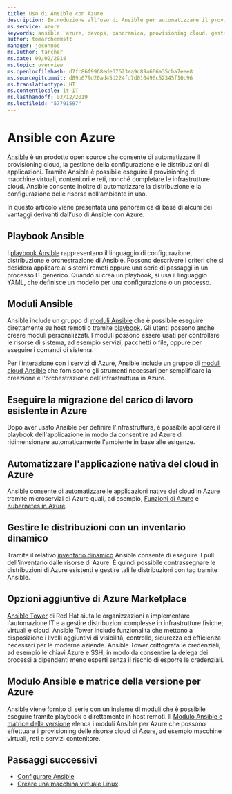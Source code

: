 ```yaml
---
title: Uso di Ansible con Azure
description: Introduzione all'uso di Ansible per automatizzare il provisioning cloud, la gestione della configurazione e le distribuzioni di applicazioni.
ms.service: azure
keywords: ansible, azure, devops, panoramica, provisioning cloud, gestione della configurazione, distribuzione di applicazioni, moduli ansible, playbook ansible
author: tomarchermsft
manager: jeconnoc
ms.author: tarcher
ms.date: 09/02/2018
ms.topic: overview
ms.openlocfilehash: d7fc86f9968ede37623ea9c89a666a35cba7eee8
ms.sourcegitcommit: d89b679d20ad45d224fd7d010496c52345f10c96
ms.translationtype: HT
ms.contentlocale: it-IT
ms.lasthandoff: 03/12/2019
ms.locfileid: "57791597"
---
```

# <a name="ansible-with-azure"></a>Ansible con Azure

[Ansible](https://www.ansible.com) è un prodotto open source che consente di automatizzare il provisioning cloud, la gestione della configurazione e le distribuzioni di applicazioni. Tramite Ansible è possibile eseguire il provisioning di macchine virtuali, contenitori e reti, nonché completare le infrastrutture cloud. Ansible consente inoltre di automatizzare la distribuzione e la configurazione delle risorse nell'ambiente in uso.

In questo articolo viene presentata una panoramica di base di alcuni dei vantaggi derivanti dall'uso di Ansible con Azure.

## <a name="ansible-playbooks"></a>Playbook Ansible

I [playbook Ansible](https://docs.ansible.com/ansible/latest/playbooks.html) rappresentano il linguaggio di configurazione, distribuzione e orchestrazione di Ansible. Possono descrivere i criteri che si desidera applicare ai sistemi remoti oppure una serie di passaggi in un processo IT generico. Quando si crea un playbook, si usa il linguaggio YAML, che definisce un modello per una configurazione o un processo.

## <a name="ansible-modules"></a>Moduli Ansible

Ansible include un gruppo di [moduli Ansible](https://docs.ansible.com/ansible/latest/modules_by_category.html) che è possibile eseguire direttamente su host remoti o tramite [playbook](https://docs.ansible.com/ansible/latest/playbooks.html). Gli utenti possono anche creare moduli personalizzati. I moduli possono essere usati per controllare le risorse di sistema, ad esempio servizi, pacchetti o file, oppure per eseguire i comandi di sistema.

Per l'interazione con i servizi di Azure, Ansible include un gruppo di [moduli cloud Ansible](https://docs.ansible.com/ansible/list_of_cloud_modules.html#azure) che forniscono gli strumenti necessari per semplificare la creazione e l'orchestrazione dell'infrastruttura in Azure. 

## <a name="migrate-existing-workload-to-azure"></a>Eseguire la migrazione del carico di lavoro esistente in Azure

Dopo aver usato Ansible per definire l'infrastruttura, è possibile applicare il playbook dell'applicazione in modo da consentire ad Azure di ridimensionare automaticamente l'ambiente in base alle esigenze. 

## <a name="automate-cloud-native-application-in-azure"></a>Automatizzare l'applicazione nativa del cloud in Azure

Ansible consente di automatizzare le applicazioni native del cloud in Azure tramite microservizi di Azure quali, ad esempio, [Funzioni di Azure](https://azure.microsoft.com//services/functions/) e [Kubernetes in Azure](https://azure.microsoft.com/services/container-service/kubernetes/).  

## <a name="manage-deployments-with-dynamic-inventory"></a>Gestire le distribuzioni con un inventario dinamico
Tramite il relativo [inventario dinamico](https://docs.ansible.com/ansible/intro_dynamic_inventory.html) Ansible consente di eseguire il pull dell'inventario dalle risorse di Azure. È quindi possibile contrassegnare le distribuzioni di Azure esistenti e gestire tali le distribuzioni con tag tramite Ansible.

## <a name="additional-azure-marketplace-options"></a>Opzioni aggiuntive di Azure Marketplace
[Ansible Tower](https://azuremarketplace.microsoft.com/marketplace/apps/redhat.ansible-tower) di Red Hat aiuta le organizzazioni a implementare l'automazione IT e a gestire distribuzioni complesse in infrastrutture fisiche, virtuali e cloud. Ansible Tower include funzionalità che mettono a disposizione i livelli aggiuntivi di visibilità, controllo, sicurezza ed efficienza necessari per le moderne aziende. Ansible Tower crittografa le credenziali, ad esempio le chiavi Azure e SSH, in modo da consentire la delega dei processi a dipendenti meno esperti senza il rischio di esporre le credenziali.

## <a name="ansible-module-and-version-matrix-for-azure"></a>Modulo Ansible e matrice della versione per Azure
Ansible viene fornito di serie con un insieme di moduli che è possibile eseguire tramite playbook o direttamente in host remoti.
Il [Modulo Ansible e matrice della versione](./ansible-matrix.md) elenca i moduli Ansible per Azure che possono effettuare il provisioning delle risorse cloud di Azure, ad esempio macchine virtuali, reti e servizi contenitore. 

## <a name="next-steps"></a>Passaggi successivi
- [Configurare Ansible](/azure/virtual-machines/linux/ansible-install-configure?toc=%2Fen-us%2Fazure%2Fansible%2Ftoc.json&bc=%2Fen-us%2Fazure%2Fbread%2Ftoc.json)
- [Creare una macchina virtuale Linux](/azure/virtual-machines/linux/ansible-create-vm?toc=%2Fen-us%2Fazure%2Fansible%2Ftoc.json&bc=%2Fen-us%2Fazure%2Fbread%2Ftoc.json)
